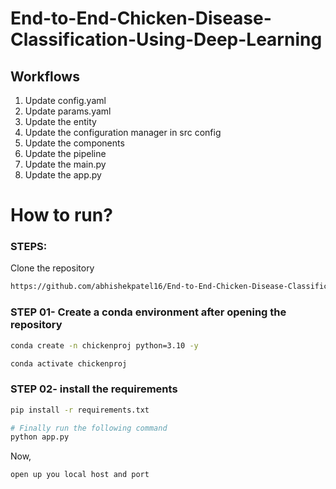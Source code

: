 # End-to-End-Chicken-Disease-Classification-Using-Deep-Learning


## Workflows

1. Update config.yaml
3. Update params.yaml
4. Update the entity
5. Update the configuration manager in src config
6. Update the components
7. Update the pipeline 
8. Update the main.py
9. Update the app.py



# How to run?
### STEPS:

Clone the repository

```bash
https://github.com/abhishekpatel16/End-to-End-Chicken-Disease-Classification-Using-Deep-Learning
```
### STEP 01- Create a conda environment after opening the repository

```bash
conda create -n chickenproj python=3.10 -y
```

```bash
conda activate chickenproj
```


### STEP 02- install the requirements
```bash
pip install -r requirements.txt
```


```bash
# Finally run the following command
python app.py
```

Now,
```bash
open up you local host and port
```


